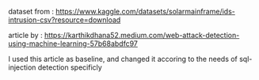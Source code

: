 dataset from : https://www.kaggle.com/datasets/solarmainframe/ids-intrusion-csv?resource=download


article by : https://karthikdhana52.medium.com/web-attack-detection-using-machine-learning-57b68abdfc97

I used this article as baseline, and changed it accoring to the needs of sql-injection detection specificly 
